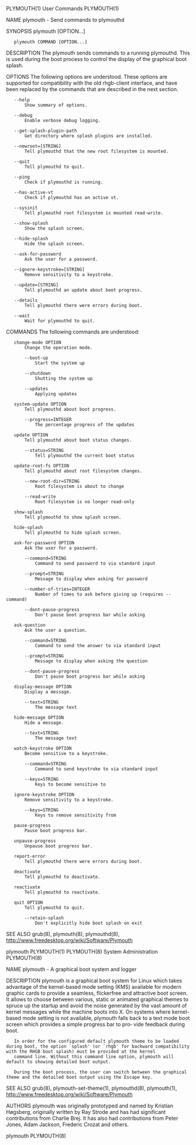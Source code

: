 PLYMOUTH(1)                                                                                     User Commands                                                                                     PLYMOUTH(1)

NAME
       plymouth - Send commands to plymouthd

SYNOPSIS
       plymouth [OPTION...]

       plymouth COMMAND [OPTION...]

DESCRIPTION
       The plymouth sends commands to a running plymouthd. This is used during the boot process to control the display of the graphical boot splash.

OPTIONS
       The following options are understood. These options are supported for compatibility with the old rhgb-client interface, and have been replaced by the commands that are described in the next section.

       --help
           Show summary of options.

       --debug
           Enable verbose debug logging.

       --get-splash-plugin-path
           Get directory where splash plugins are installed.

       --newroot=[STRING]
           Tell plymouthd that the new root filesystem is mounted.

       --quit
           Tell plymouthd to quit.

       --ping
           Check if plymouthd is running.

       --has-active-vt
           Check if plymouthd has an active vt.

       --sysinit
           Tell plymouthd root filesystem is mounted read-write.

       --show-splash
           Show the splash screen.

       --hide-splash
           Hide the splash screen.

       --ask-for-password
           Ask the user for a password.

       --ignore-keystroke=[STRING]
           Remove sensitivity to a keystroke.

       --update=[STRING]
           Tell plymouthd an update about boot progress.

       --details
           Tell plymouthd there were errors during boot.

       --wait
           Wait for plymouthd to quit.

COMMANDS
       The following commands are understood:

       change-mode OPTION
           Change the operation mode.

           --boot-up
               Start the system up

           --shutdown
               Shutting the system up

           --updates
               Applying updates

       system-update OPTION
           Tell plymouthd about boot progress.

           --progress=INTEGER
               The percentage progress of the updates

       update OPTION
           Tell plymouthd about boot status changes.

           --status=STRING
               Tell plymouthd the current boot status

       update-root-fs OPTION
           Tell plymouthd about root filesystem changes.

           --new-root-dir=STRING
               Root filesystem is about to change

           --read-write
               Root filesystem is no longer read-only

       show-splash
           Tell plymouthd to show splash screen.

       hide-splash
           Tell plymouthd to hide splash screen.

       ask-for-password OPTION
           Ask the user for a password.

           --command=STRING
               Command to send password to via standard input

           --prompt=STRING
               Message to display when asking for password

           --number-of-tries=INTEGER
               Number of times to ask before giving up (requires --command)

           --dont-pause-progress
               Don't pause boot progress bar while asking

       ask-question
           Ask the user a question.

           --command=STRING
               Command to send the answer to via standard input

           --prompt=STRING
               Message to display when asking the question

           --dont-pause-progress
               Don't pause boot progress bar while asking

       display-message OPTION
           Display a message.

           --text=STRING
               The message text

       hide-message OPTION
           Hide a message.

           --text=STRING
               The message text

       watch-keystroke OPTION
           Become sensitive to a keystroke.

           --command=STRING
               Command to send keystroke to via standard input

           --keys=STRING
               Keys to become sensitive to

       ignore-keystroke OPTION
           Remove sensitivity to a keystroke.

           --keys=STRING
               Keys to remove sensitivity from

       pause-progress
           Pause boot progress bar.

       unpause-progress
           Unpause boot progress bar.

       report-error
           Tell plymouthd there were errors during boot.

       deactivate
           Tell plymouthd to deactivate.

       reactivate
           Tell plymouthd to reactivate.

       quit OPTION
           Tell plymouthd to quit.

           --retain-splash
               Don't explicitly hide boot splash on exit

SEE ALSO
       grub(8), plymouth(8), plymouthd(8), http://www.freedesktop.org/wiki/Software/Plymouth

plymouth                                                                                                                                                                                          PLYMOUTH(1)
PLYMOUTH(8)                                                                                 System Administration                                                                                 PLYMOUTH(8)

NAME
       plymouth - A graphical boot system and logger

DESCRIPTION
       plymouth is a graphical boot system for Linux which takes advantage of the kernel-based mode setting (KMS) available for modern graphic cards to provide a seamless, flickerfree and attractive boot
       screen. It allows to choose between various, static or animated graphical themes to spruce up the startup and avoid the noise generated by the vast amount of kernel messages while the machine boots
       into X. On systems where kernel-based mode setting is not available, plymouth falls back to a text mode boot screen which provides a simple progress bar to pro‐ vide feedback during boot.

       In order for the configured default plymouth theme to be loaded during boot, the option `splash' (or `rhgb' for backward compatibility with the RHGB boot splash) must be provided at the kernel
       command line. Without this command line option, plymouth will default to showing detailed boot output.

       During the boot process, the user can switch between the graphical theme and the detailed boot output using the Escape key.

SEE ALSO
       grub(8), plymouth-set-theme(1), plymouthd(8), plymouth(1), http://www.freedesktop.org/wiki/Software/Plymouth

AUTHORS
       plymouth was originally prototyped and named by Kristian Høgsberg, originally written by Ray Strode and has had significant contributions from Charlie Brej. It has also had contributions from Peter
       Jones, Adam Jackson, Frederic Crozat and others.

plymouth                                                                                                                                                                                          PLYMOUTH(8)

